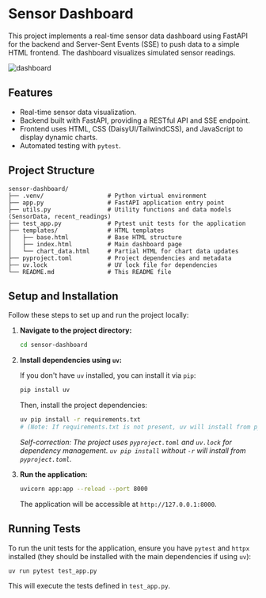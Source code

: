 # Sensor Dashboard

This project implements a real-time sensor data dashboard using FastAPI for the backend and Server-Sent Events (SSE) to push data to a simple HTML frontend. The dashboard visualizes simulated sensor readings.

![dashboard](https://github.com/user-attachments/assets/77f59aa8-c954-4e0a-9ef6-c69f30b91a66)


## Features

- Real-time sensor data visualization.
- Backend built with FastAPI, providing a RESTful API and SSE endpoint.
- Frontend uses HTML, CSS (DaisyUI/TailwindCSS), and JavaScript to display dynamic charts.
- Automated testing with `pytest`.

## Project Structure

```
sensor-dashboard/
├── .venv/                  # Python virtual environment
├── app.py                  # FastAPI application entry point
├── utils.py                # Utility functions and data models (SensorData, recent_readings)
├── test_app.py             # Pytest unit tests for the application
├── templates/              # HTML templates
│   ├── base.html           # Base HTML structure
│   ├── index.html          # Main dashboard page
│   └── chart_data.html     # Partial HTML for chart data updates
├── pyproject.toml          # Project dependencies and metadata
├── uv.lock                 # UV lock file for dependencies
└── README.md               # This README file
```

## Setup and Installation

Follow these steps to set up and run the project locally:

1.  **Navigate to the project directory:**

    ```bash
    cd sensor-dashboard
    ```

2.  **Install dependencies using `uv`:**

    If you don't have `uv` installed, you can install it via `pip`:
    ```bash
    pip install uv
    ```

    Then, install the project dependencies:
    ```bash
    uv pip install -r requirements.txt
    # (Note: If requirements.txt is not present, uv will install from pyproject.toml)
    ```
    *Self-correction: The project uses `pyproject.toml` and `uv.lock` for dependency management. `uv pip install` without `-r` will install from `pyproject.toml`.*

3.  **Run the application:**

    ```bash
    uvicorn app:app --reload --port 8000
    ```

    The application will be accessible at `http://127.0.0.1:8000`.

## Running Tests

To run the unit tests for the application, ensure you have `pytest` and `httpx` installed (they should be installed with the main dependencies if using `uv`):

```bash
uv run pytest test_app.py
```

This will execute the tests defined in `test_app.py`.
